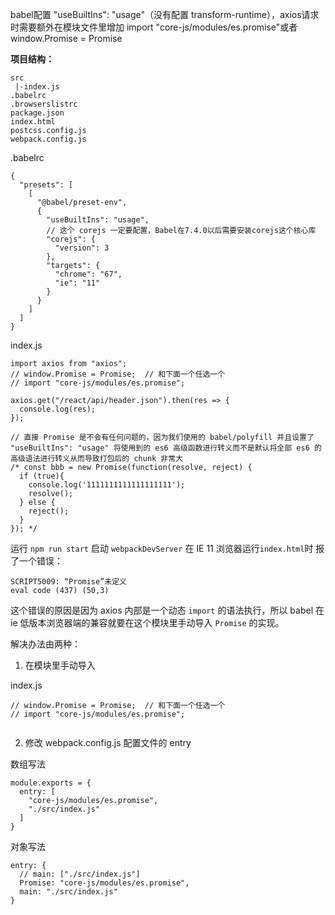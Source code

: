 babel配置 "useBuiltIns": "usage"（没有配置 transform-runtime），axios请求时需要额外在模块文件里增加 import "core-js/modules/es.promise"或者 window.Promise = Promise

**项目结构：**

```
src
 |-index.js
.babelrc
.browserslistrc
package.json
index.html
postcss.config.js
webpack.config.js
```

.babelrc

```
{
  "presets": [
    [
      "@babel/preset-env",
      {
        "useBuiltIns": "usage",
        // 这个 corejs 一定要配置，Babel在7.4.0以后需要安装corejs这个核心库
        "corejs": {
          "version": 3
        },
        "targets": {
          "chrome": "67",
          "ie": "11"
        }
      }
    ]
  ]
}

```

index.js

```
import axios from "axios";
// window.Promise = Promise;  // 和下面一个任选一个
// import "core-js/modules/es.promise";

axios.get("/react/api/header.json").then(res => {
  console.log(res);
});

// 直接 Promise 是不会有任何问题的，因为我们使用的 babel/polyfill 并且设置了 "useBuiltIns": "usage" 将使用到的 es6 高级函数进行转义而不是默认将全部 es6 的高级语法进行转义从而导致打包后的 chunk 非常大
/* const bbb = new Promise(function(resolve, reject) {
  if (true){
    console.log('1111111111111111111');
    resolve();
  } else {
    reject();
  }
}); */

```

运行 `npm run start` 启动 `webpackDevServer` 在 IE 11 浏览器运行`index.html`时
报了一个错误：

```
SCRIPT5009: “Promise”未定义
eval code (437) (50,3)
```

这个错误的原因是因为 axios 内部是一个动态 `import` 的语法执行，所以 babel 在 ie 低版本浏览器端的兼容就要在这个模块里手动导入 `Promise` 的实现。

解决办法由两种：

1. 在模块里手动导入

index.js

```
// window.Promise = Promise;  // 和下面一个任选一个
// import "core-js/modules/es.promise";


```

2. 修改 webpack.config.js 配置文件的 entry

数组写法

```
module.exports = {
  entry: [
    "core-js/modules/es.promise",
    "./src/index.js"
  ]
}
```

对象写法

```
entry: {
  // main: ["./src/index.js"]
  Promise: "core-js/modules/es.promise",
  main: "./src/index.js"
}
```

